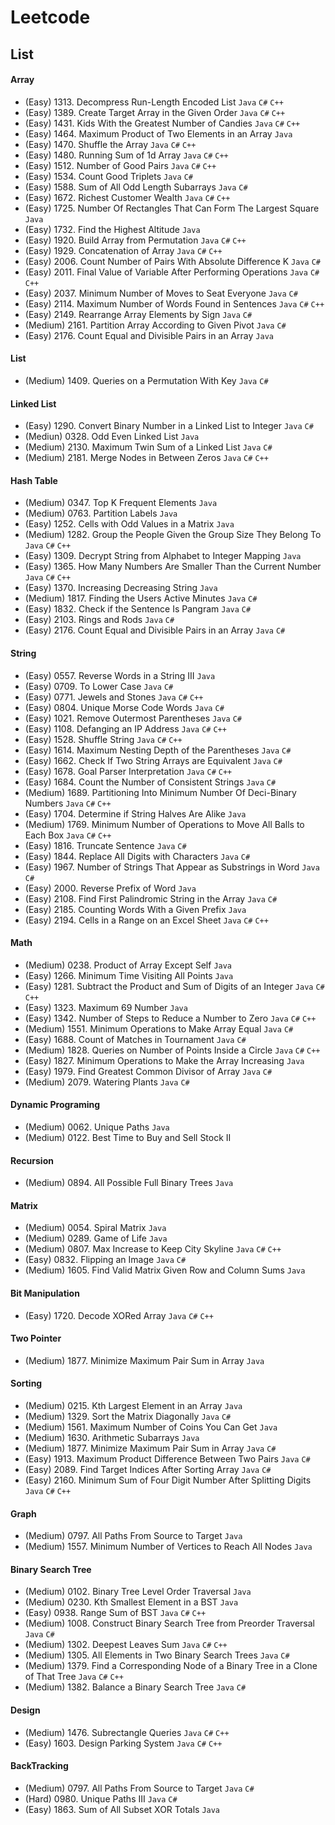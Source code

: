 Leetcode
=
List
-
#### Array
* (Easy)   1313. Decompress Run-Length Encoded List `Java` `C#` `C++`
* (Easy)   1389. Create Target Array in the Given Order `Java` `C#` `C++`
* (Easy)   1431. Kids With the Greatest Number of Candies `Java` `C#` `C++`
* (Easy)   1464. Maximum Product of Two Elements in an Array `Java`
* (Easy)   1470. Shuffle the Array `Java` `C#` `C++`
* (Easy)   1480. Running Sum of 1d Array `Java` `C#` `C++`
* (Easy)   1512. Number of Good Pairs `Java` `C#` `C++`
* (Easy)   1534. Count Good Triplets `Java` `C#`
* (Easy)   1588. Sum of All Odd Length Subarrays `Java` `C#`
* (Easy)   1672. Richest Customer Wealth `Java` `C#` `C++`
* (Easy)   1725. Number Of Rectangles That Can Form The Largest Square `Java`
* (Easy)   1732. Find the Highest Altitude `Java` 
* (Easy)   1920. Build Array from Permutation `Java` `C#` `C++`
* (Easy)   1929. Concatenation of Array `Java` `C#` `C++`
* (Easy)   2006. Count Number of Pairs With Absolute Difference K `Java` `C#`
* (Easy)   2011. Final Value of Variable After Performing Operations `Java` `C#` `C++`
* (Easy)   2037. Minimum Number of Moves to Seat Everyone `Java` `C#`
* (Easy)   2114. Maximum Number of Words Found in Sentences `Java` `C#` `C++`
* (Easy)   2149. Rearrange Array Elements by Sign `Java` `C#`
* (Medium) 2161. Partition Array According to Given Pivot `Java` `C#`
* (Easy)   2176. Count Equal and Divisible Pairs in an Array `Java`

#### List
* (Medium) 1409. Queries on a Permutation With Key `Java` `C#`

#### Linked List
* (Easy)   1290. Convert Binary Number in a Linked List to Integer `Java` `C#`
* (Mediun) 0328. Odd Even Linked List `Java`
* (Medium) 2130. Maximum Twin Sum of a Linked List `Java` `C#`
* (Medium) 2181. Merge Nodes in Between Zeros `Java` `C#` `C++`

#### Hash Table
* (Medium) 0347. Top K Frequent Elements `Java`
* (Medium) 0763. Partition Labels `Java`
* (Easy)   1252. Cells with Odd Values in a Matrix `Java`
* (Medium) 1282. Group the People Given the Group Size They Belong To `Java` `C#` `C++`
* (Easy)   1309. Decrypt String from Alphabet to Integer Mapping `Java`
* (Easy)   1365. How Many Numbers Are Smaller Than the Current Number `Java` `C#` `C++`
* (Easy)   1370. Increasing Decreasing String `Java`
* (Medium) 1817. Finding the Users Active Minutes `Java` `C#`
* (Easy)   1832. Check if the Sentence Is Pangram `Java` `C#`
* (Easy)   2103. Rings and Rods `Java` `C#`
* (Easy)   2176. Count Equal and Divisible Pairs in an Array `Java` `C#`

#### String
* (Easy)   0557. Reverse Words in a String III `Java`
* (Easy)   0709. To Lower Case `Java` `C#`
* (Easy)   0771. Jewels and Stones `Java` `C#` `C++`
* (Easy)   0804. Unique Morse Code Words `Java` `C#`
* (Easy)   1021. Remove Outermost Parentheses `Java` `C#`
* (Easy)   1108. Defanging an IP Address `Java` `C#` `C++`
* (Easy)   1528. Shuffle String `Java` `C#` `C++`
* (Easy)   1614. Maximum Nesting Depth of the Parentheses `Java` `C#`
* (Easy)   1662. Check If Two String Arrays are Equivalent `Java` `C#`
* (Easy)   1678. Goal Parser Interpretation `Java` `C#` `C++`
* (Easy)   1684. Count the Number of Consistent Strings `Java` `C#`
* (Medium) 1689. Partitioning Into Minimum Number Of Deci-Binary Numbers `Java` `C#` `C++`
* (Easy)   1704. Determine if String Halves Are Alike `Java`
* (Medium) 1769. Minimum Number of Operations to Move All Balls to Each Box `Java` `C#` `C++`
* (Easy)   1816. Truncate Sentence `Java` `C#`
* (Easy)   1844. Replace All Digits with Characters `Java` `C#`
* (Easy)   1967. Number of Strings That Appear as Substrings in Word `Java` `C#`
* (Easy)   2000. Reverse Prefix of Word `Java`
* (Easy)   2108. Find First Palindromic String in the Array `Java` `C#`
* (Easy)   2185. Counting Words With a Given Prefix `Java`
* (Easy)   2194. Cells in a Range on an Excel Sheet `Java` `C#` `C++`

#### Math
* (Medium) 0238. Product of Array Except Self `Java`
* (Easy)   1266. Minimum Time Visiting All Points `Java`
* (Easy)   1281. Subtract the Product and Sum of Digits of an Integer `Java` `C#` `C++`
* (Easy)   1323. Maximum 69 Number `Java`
* (Easy)   1342. Number of Steps to Reduce a Number to Zero `Java` `C#` `C++`
* (Medium) 1551. Minimum Operations to Make Array Equal `Java` `C#`
* (Easy)   1688. Count of Matches in Tournament `Java` `C#`
* (Medium) 1828. Queries on Number of Points Inside a Circle `Java` `C#` `C++`
* (Easy)   1827. Minimum Operations to Make the Array Increasing `Java`
* (Easy)   1979. Find Greatest Common Divisor of Array `Java` `C#`
* (Medium) 2079. Watering Plants `Java` `C#`

#### Dynamic Programing
* (Medium) 0062. Unique Paths `Java`
* (Medium) 0122. Best Time to Buy and Sell Stock II

#### Recursion
* (Medium) 0894. All Possible Full Binary Trees `Java`

#### Matrix
* (Medium) 0054. Spiral Matrix `Java`
* (Medium) 0289. Game of Life `Java`
* (Medium) 0807. Max Increase to Keep City Skyline `Java` `C#` `C++`
* (Easy)   0832. Flipping an Image `Java` `C#`
* (Medium) 1605. Find Valid Matrix Given Row and Column Sums `Java`

#### Bit Manipulation
* (Easy)   1720. Decode XORed Array `Java` `C#` `C++`

#### Two Pointer
* (Medium) 1877. Minimize Maximum Pair Sum in Array `Java`

#### Sorting
* (Medium) 0215. Kth Largest Element in an Array `Java`
* (Medium) 1329. Sort the Matrix Diagonally `Java` `C#`
* (Medium) 1561. Maximum Number of Coins You Can Get `Java`
* (Medium) 1630. Arithmetic Subarrays `Java`
* (Medium) 1877. Minimize Maximum Pair Sum in Array `Java` `C#`
* (Easy)   1913. Maximum Product Difference Between Two Pairs `Java` `C#`
* (Easy)   2089. Find Target Indices After Sorting Array `Java` `C#`
* (Easy)   2160. Minimum Sum of Four Digit Number After Splitting Digits `Java` `C#` `C++`

#### Graph
* (Medium) 0797. All Paths From Source to Target `Java`
* (Medium) 1557. Minimum Number of Vertices to Reach All Nodes `Java`

#### Binary Search Tree
* (Medium) 0102. Binary Tree Level Order Traversal `Java`
* (Medium) 0230. Kth Smallest Element in a BST `Java`
* (Easy)   0938. Range Sum of BST `Java` `C#` `C++`
* (Medium) 1008. Construct Binary Search Tree from Preorder Traversal `Java` `C#`
* (Medium) 1302. Deepest Leaves Sum `Java` `C#` `C++`
* (Medium) 1305. All Elements in Two Binary Search Trees `Java` `C#`
* (Medium) 1379. Find a Corresponding Node of a Binary Tree in a Clone of That Tree `Java` `C#` `C++`
* (Medium) 1382. Balance a Binary Search Tree `Java` `C#`

#### Design
* (Medium) 1476. Subrectangle Queries `Java` `C#` `C++`
* (Easy)   1603. Design Parking System `Java` `C#` `C++`

#### BackTracking
* (Medium) 0797. All Paths From Source to Target `Java` `C#` 
* (Hard)   0980. Unique Paths III `Java` `C#`
* (Easy)   1863. Sum of All Subset XOR Totals `Java`

